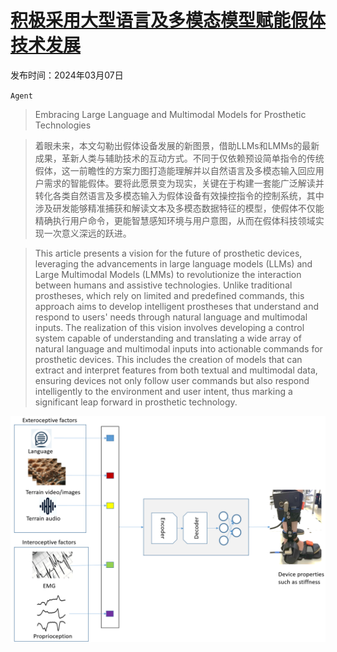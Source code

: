 # [积极采用大型语言及多模态模型赋能假体技术发展](https://arxiv.org/abs/2403.04974)

发布时间：2024年03月07日

`Agent`

> Embracing Large Language and Multimodal Models for Prosthetic Technologies

> 着眼未来，本文勾勒出假体设备发展的新图景，借助LLMs和LMMs的最新成果，革新人类与辅助技术的互动方式。不同于仅依赖预设简单指令的传统假体，这一前瞻性的方案力图打造能理解并以自然语言及多模态输入回应用户需求的智能假体。要将此愿景变为现实，关键在于构建一套能广泛解读并转化各类自然语言及多模态输入为假体设备有效操控指令的控制系统，其中涉及研发能够精准捕获和解读文本及多模态数据特征的模型，使假体不仅能精确执行用户命令，更能智慧感知环境与用户意图，从而在假体科技领域实现一次意义深远的跃进。

> This article presents a vision for the future of prosthetic devices, leveraging the advancements in large language models (LLMs) and Large Multimodal Models (LMMs) to revolutionize the interaction between humans and assistive technologies. Unlike traditional prostheses, which rely on limited and predefined commands, this approach aims to develop intelligent prostheses that understand and respond to users' needs through natural language and multimodal inputs. The realization of this vision involves developing a control system capable of understanding and translating a wide array of natural language and multimodal inputs into actionable commands for prosthetic devices. This includes the creation of models that can extract and interpret features from both textual and multimodal data, ensuring devices not only follow user commands but also respond intelligently to the environment and user intent, thus marking a significant leap forward in prosthetic technology.

![积极采用大型语言及多模态模型赋能假体技术发展](../../../paper_images/2403.04974/Overview.png)